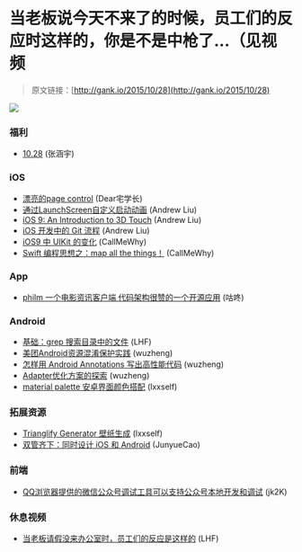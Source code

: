 # 当老板说今天不来了的时候，员工们的反应时这样的，你是不是中枪了...（见视频

> 原文链接：[http://gank.io/2015/10/28](http://gank.io/2015/10/28)

![](http://ww3.sinaimg.cn/large/7a8aed7bjw1exgp509vvxj20fr0nm786.jpg)

### 福利

* [10.28](http://ww3.sinaimg.cn/large/7a8aed7bjw1exgp509vvxj20fr0nm786.jpg) (张涵宇)

### iOS

* [漂亮的page control](https://github.com/TBXark/TKRubberIndicator) (Dear宅学长)
* [通过LaunchScreen自定义启动动画](http://www.jianshu.com/p/2f1149269cd0) (Andrew Liu)
* [iOS 9: An Introduction to 3D Touch](http://code.tutsplus.com/tutorials/ios) (Andrew Liu)
* [iOS 开发中的 Git 流程](http://www.jianshu.com/p/3ca1093a8680) (Andrew Liu)
* [iOS9 中 UIKit 的变化](http://www.jessesquires.com/UIKit) (CallMeWhy)
* [Swift 编程思想之：map all the things！](http://swift.gg/2015/10/22/thinking) (CallMeWhy)

### App

* [philm 一个电影资讯客户端 代码架构很赞的一个开源应用](https://github.com/chrisbanes/philm) (咕咚)

### Android

* [基础：grep 搜索目录中的文件](http://blog.csdn.net/tsxw24/article/details/7828357) (LHF)
* [美团Android资源混淆保护实践](http://android.jobbole.com/81915/) (wuzheng)
* [怎样用 Android Annotations 写出高性能代码](http://blog.csdn.net/feelang/article/details/49095235) (wuzheng)
* [Adapter优化方案的探索](https://github.com/tianzhijiexian/Android) (wuzheng)
* [material palette 安卓界面颜色搭配](http://www.materialpalette.com/red/indigo) (lxxself)

### 拓展资源

* [Trianglify Generator 壁纸生成](http://qrohlf.com/trianglify) (lxxself)
* [双管齐下：同时设计 iOS 和 Android](http://www.shejipai.cn/ios) (JunyueCao)

### 前端

* [QQ浏览器提供的微信公众号调试工具可以支持公众号本地开发和调试](http://blog.qqbrowser.cc/start/) (jk2K)

### 休息视频

* [当老板请假没来办公室时，员工们的反应是这样的](http://v.youku.com/v_show/id_XMTM3MTA4ODYwOA==.html?from=s1.8) (LHF)

